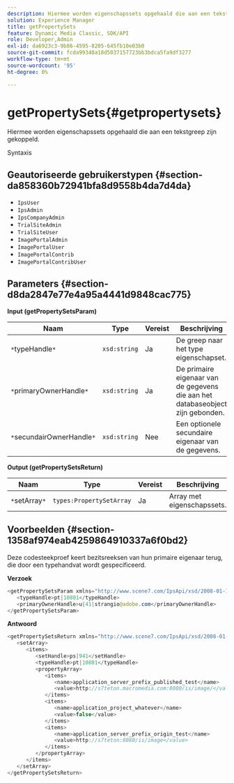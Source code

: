 ```yaml
---
description: Hiermee worden eigenschapssets opgehaald die aan een tekstgreep zijn gekoppeld.
solution: Experience Manager
title: getPropertySets
feature: Dynamic Media Classic, SDK/API
role: Developer,Admin
exl-id: da6923c3-9b86-4595-8205-645fb10e03b0
source-git-commit: fcda99340a18d5037157723bb3bdca5fa9df3277
workflow-type: tm+mt
source-wordcount: '95'
ht-degree: 0%

---
```


# getPropertySets{#getpropertysets}

Hiermee worden eigenschapssets opgehaald die aan een tekstgreep zijn gekoppeld.

Syntaxis

## Geautoriseerde gebruikerstypen {#section-da858360b72941bfa8d9558b4da7d4da}

* `IpsUser`
* `IpsAdmin`
* `IpsCompanyAdmin`
* `TrialSiteAdmin`
* `TrialSiteUser`
* `ImagePortalAdmin`
* `ImagePortalUser`
* `ImagePortalContrib`
* `ImagePortalContribUser`

## Parameters {#section-d8da2847e77e4a95a4441d9848cac775}

**Input (getPropertySetsParam)**

| Naam | Type | Vereist | Beschrijving |
|---|---|---|---|
| `*`typeHandle`*` | `xsd:string` | Ja | De greep naar het type eigenschapset. |
| `*`primaryOwnerHandle`*` | `xsd:string` | Ja | De primaire eigenaar van de gegevens die aan het databaseobject zijn gebonden. |
| `*`secundairOwnerHandle`*` | `xsd:string` | Nee | Een optionele secundaire eigenaar van de gegevens. |

**Output (getPropertySetsReturn)**

| Naam | Type | Vereist | Beschrijving |
|---|---|---|---|
| `*`setArray`*` | `types:PropertySetArray` | Ja | Array met eigenschapssets. |

## Voorbeelden {#section-1358af974eab4259864910337a6f0bd2}

Deze codesteekproef keert bezitsreeksen van hun primaire eigenaar terug, die door een typehandvat wordt gespecificeerd.

**Verzoek**

```java
<getPropertySetsParam xmlns="http://www.scene7.com/IpsApi/xsd/2008-01-15">
   <typeHandle>pt|10801</typeHandle>
   <primaryOwnerHandle>u|41|strangio@adobe.com</primaryOwnerHandle>
</getPropertySetsParam>
```

**Antwoord**

```java
<getPropertySetsReturn xmlns="http://www.scene7.com/IpsApi/xsd/2008-01-15">
   <setArray>
      <items>
         <setHandle>ps|941</setHandle>
         <typeHandle>pt|10801</typeHandle>
         <propertyArray>
            <items>
               <name>application_server_prefix_published_test</name>
               <value>http://s7teton.macromedia.com:8080/is/image/</value>
            </items>
            <items>
               <name>application_project_whatever</name>
               <value>false</value>
            </items>
            <items>
               <name>application_server_prefix_origin_test</name>
               <value>http://s7teton:8080/is/image</value>
            </items>
         </propertyArray>
      </items>
   </setArray>
</getPropertySetsReturn>
```
